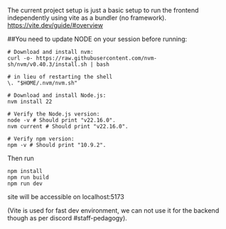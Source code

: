 
The current project setup is just a basic setup to run the frontend independently using vite as a bundler (no framework). https://vite.dev/guide/#overview


##You need to update NODE on your session before running:

```
# Download and install nvm:
curl -o- https://raw.githubusercontent.com/nvm-sh/nvm/v0.40.3/install.sh | bash

# in lieu of restarting the shell
\. "$HOME/.nvm/nvm.sh"

# Download and install Node.js:
nvm install 22

# Verify the Node.js version:
node -v # Should print "v22.16.0".
nvm current # Should print "v22.16.0".

# Verify npm version:
npm -v # Should print "10.9.2".
```

Then run
```
npm install
npm run build
npm run dev
```

site will be accessible on localhost:5173

(Vite is used for fast dev environment, we can not use it for the backend though as per discord #staff-pedagogy).

